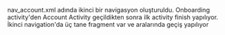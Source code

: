 nav_account.xml adında ikinci bir navigasyon oluşturuldu. Onboarding activity'den Account Activity geçildikten sonra ilk activity finish yapılıyor. İkinci navigation'da üç tane fragment var ve aralarında geçiş yapılıyor
